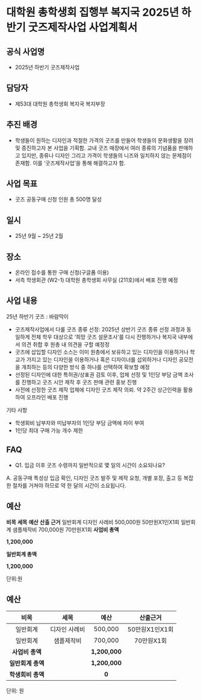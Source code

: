 대학원 총학생회 집행부 복지국 2025년 하반기 굿즈제작사업 사업계획서
===

## 공식 사업명

- 2025년 하반기 굿즈제작사업

## 담당자

- 제53대 대학원 총학생회 복지국 복지부장

## 추진 배경

- 학생들이 원하는 디자인과 적절한 가격의 굿즈를 만들어 학생들의 문화생활을 장려 및 증진하고자 본 사업을 기획함. 교내 굿즈 매장에서 여러 종류의 기념품을 판매하고 있지만, 종류나 디자인 그리고 가격이 학생들의 니즈와 일치하지 않는 문제점이 존재함. 이를 ‘굿즈제작사업’을 통해 해결하고자 함.

## 사업 목표

- 굿즈 공동구매 신청 인원 총 500명 달성

## 일시

- 25년 9월 ~ 25년 2월

## 장소

- 온라인 접수를 통한 구매 신청(구글폼 이용)
- 서측 학생회관 (W2-1) 대학원 총학생회 사무실 (211호)에서 배포 진행 예정

## 사업 내용

25년 하반기 굿즈 : 바람막이

- 굿즈제작사업에서 다룰 굿즈 종류 선정: 2025년 상반기 굿즈 종류 선정 과정과 동일하게 전체 학우 대상으로 ‘희망 굿즈 설문조사’를 다시 진행하거나 복지국 내부에서 의견 취합 후 원총 내 의견을 구할 예정정
- 굿즈에 삽입할 디자인 소스는 이미 원총에서 보유하고 있는 디자인을 이용하거나 학교가 가지고 있는 디자인을 이용하거나 혹은 디자이너를 섭외하거나 디자인 공모전을 개최하는 등의 다양한 방식 중 하나를 선택하여 확보할 예정
- 선정된 디자인에 대한 특허권/상표권 검토 이후, 업체 선정 및 1인당 부담 금액 조사를 진행하고 굿즈 시안 제작 후 굿즈 판매 관련 홍보 진행
- 사전에 선정한 굿즈 제작 업체에 디자인 굿즈 제작 의뢰. 약 2주간 상근인력을 활용하여 오프라인 배포 진행

기타 사항
- 학생회비 납부자와 미납부자의 1인당 부담 금액에 차이 부여
- 1인당 최대 구매 가능 개수 제한
## FAQ
- Q1. 입금 이후 굿즈 수령까지 일반적으로 몇 일의 시간이 소요되나요?

A. 공동구매 특성상 입금 확인, 디자인 굿즈 발주 및 제작 요청, 개별 포장, 출고 등 복잡한 절차를 거쳐야 하므로 약 한 달의 시간이 소요됩니다.

## 예산

**비목**
**세목**
**예산**
**산출 근거**
일반회계
디자인 사례비
500,000원
50만원X1인X1회
일반회계
샘플제작비
700,000원
70만원X1회
**사업비 총액**


**1,200,000**


**일반회계 총액**


**1,200,000**




단위:원


## 예산

|  **비목** |   **세목**   | **예산** | **산출근거** |
|:----------:|:------------:|:--------:|:--------:|
| 일반회계 | 디자인 사례비 | 500,000 | 50만원X1인X1회 |
| 일반회계 | 샘플제작비  | 700,000 | 70만원X1회 |
| **사업비 총액** |  | **1,200,000** |  |
| **일반회계 총액**  |              | **1,200,000**|  |
| **학생회비 총액**  |              | **0**|  |

단위: 원
